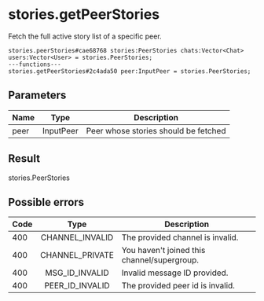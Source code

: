 # stories.getPeerStories
Fetch the full active story list of a specific peer.

```
stories.peerStories#cae68768 stories:PeerStories chats:Vector<Chat> users:Vector<User> = stories.PeerStories;
---functions---
stories.getPeerStories#2c4ada50 peer:InputPeer = stories.PeerStories;
```

## Parameters
| Name | Type | Description |
| ---- | :----: | ----------- |
| peer | InputPeer | Peer whose stories should be fetched |


## Result
stories.PeerStories

## Possible errors
| Code | Type | Description |
| ---- | :----: | ----------- |
| 400 | CHANNEL_INVALID | The provided channel is invalid. |
| 400 | CHANNEL_PRIVATE | You haven't joined this channel/supergroup. |
| 400 | MSG_ID_INVALID | Invalid message ID provided. |
| 400 | PEER_ID_INVALID | The provided peer id is invalid. |

